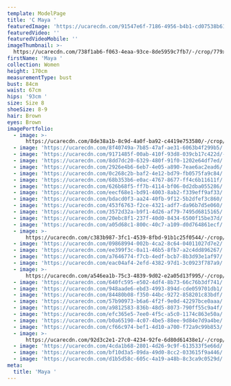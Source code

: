 ```yaml
---
template: ModelPage
title: 'C Maya '
featuredImage: 'https://ucarecdn.com/91547e6f-7186-4956-b4b1-cd07538b6122/'
featuredVideo: ''
featuredVideoMobile: ''
imageThumbnail: >-
  https://ucarecdn.com/738f1ab6-f063-4eaa-93ce-8de5959c7fb7/-/crop/779x1174/171,0/-/preview/
firstName: 'Maya '
collection: Women
height: 170cm
measurementType: bust
bust: 84cm
waist: 67cm
hips: '93cm '
size: Size 8
shoeSize: 8-9
hair: Brown
eyes: Brown
imagePortfolio:
  - image: >-
      https://ucarecdn.com/8de38a1b-8c9d-4a0f-ba92-c4419e753580/-/crop/895x1268/103,0/-/preview/
  - image: 'https://ucarecdn.com/8f40749a-7b85-47af-ae31-6063b4f299b5/'
  - image: 'https://ucarecdn.com/9171485f-00ab-410f-93d8-039cb17c422d/-/preview/'
  - image: 'https://ucarecdn.com/8dd7dc20-6329-480f-91f0-1202e64df7ed/'
  - image: 'https://ucarecdn.com/2926e4b6-6eb7-4e05-a890-7eae6ac2ead6/'
  - image: 'https://ucarecdn.com/0c268c2b-baf2-4e12-bd79-fb0575fa9c84/'
  - image: 'https://ucarecdn.com/68b353b6-e0ac-4767-8677-ff4c6b11611f/'
  - image: 'https://ucarecdn.com/626b68f5-ff7b-4114-bf06-0d2dba055286/'
  - image: 'https://ucarecdn.com/eecf68e1-bd91-4003-8ab2-f339eff9af33/'
  - image: 'https://ucarecdn.com/bdacd0f3-aa24-40fb-9f12-5b2dfef3c860/'
  - image: 'https://ucarecdn.com/453f6763-f2ce-4321-adf7-da96b7d5e060/'
  - image: 'https://ucarecdn.com/3572d32a-b9f1-4d26-af79-7495d6815165/'
  - image: 'https://ucarecdn.com/20ebc8f1-237f-40d0-8434-6500f15be37d/'
  - image: 'https://ucarecdn.com/a05d68c1-800c-40c7-a109-d0d764861ecf/'
  - image: >-
      https://ucarecdn.com/c383b987-3fc1-4539-8fbd-91b1c25f0544/-/crop/1453x2232/179,0/-/preview/
  - image: 'https://ucarecdn.com/09868994-002b-4ca2-8c64-04011027d7e2/'
  - image: 'https://ucarecdn.com/ee399f3c-0a11-46b5-8fb7-a2c4dd896267/'
  - image: 'https://ucarecdn.com/a7646774-f7cb-4edf-bcb7-8b3d93e1af97/'
  - image: 'https://ucarecdn.com/eac04af4-2efd-4382-97d1-3c0923f787a9/'
  - image: >-
      https://ucarecdn.com/a546ea1b-75c3-4839-9d02-e2a05d13f995/-/crop/756x1209/108,232/-/preview/
  - image: 'https://ucarecdn.com/640fc595-e502-4df4-8b73-66c76b3df741/'
  - image: 'https://ucarecdn.com/948aade6-ebd3-4993-894d-cde059701db1/'
  - image: 'https://ucarecdn.com/84480b08-f350-44bc-9272-858201c83bdf/'
  - image: 'https://ucarecdn.com/57b90973-b6a6-4f2f-9e0d-42297bce0aaa/'
  - image: 'https://ucarecdn.com/a9812583-836b-48d5-8073-790ff55c9a4f/'
  - image: 'https://ucarecdn.com/efc365e5-7ee0-4f5c-a5c0-1174c863e50a/'
  - image: 'https://ucarecdn.com/b0a65190-4c07-4be5-88ee-9d84e7d9a4be/'
  - image: 'https://ucarecdn.com/cf66c974-bef1-4d10-a700-f72a9c99b853/'
  - image: >-
      https://ucarecdn.com/92d3c2e1-27c0-4234-92fe-6d80d61438e1/-/crop/1218x1917/236,0/-/preview/
  - image: 'https://ucarecdn.com/4cda1b68-2801-4d26-9c9f-613533f5e66d/'
  - image: 'https://ucarecdn.com/bf10d3a5-09da-49d0-8cc2-033615f9a446/'
  - image: 'https://ucarecdn.com/d1b5d58c-605c-4a19-a48b-8c3ca9c0529d/'
meta:
  title: 'Maya '
---
```


